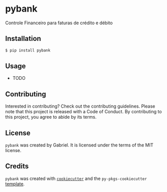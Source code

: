 # pybank

Controle Financeiro para faturas de crédito e débito

## Installation

```bash
$ pip install pybank
```

## Usage

- TODO

## Contributing

Interested in contributing? Check out the contributing guidelines. Please note that this project is released with a Code of Conduct. By contributing to this project, you agree to abide by its terms.

## License

`pybank` was created by Gabriel. It is licensed under the terms of the MIT license.

## Credits

`pybank` was created with [`cookiecutter`](https://cookiecutter.readthedocs.io/en/latest/) and the `py-pkgs-cookiecutter` [template](https://github.com/py-pkgs/py-pkgs-cookiecutter).
